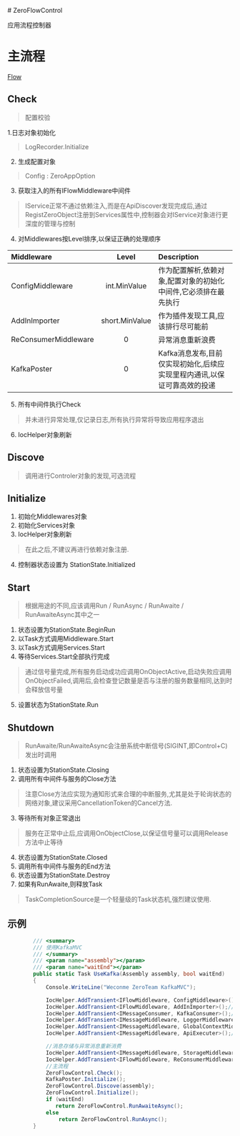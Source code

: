 ﻿﻿﻿# ZeroFlowControl应用流程控制器# 主流程[Flow](https://github.com/ZeroTeam-Net/MessageMVC/blob/master/doc/Flow.png?raw=true)## Check> 配置校验1.日志对象初始化>  LogRecorder.Initialize2. 生成配置对象> Config : ZeroAppOption3. 获取注入的所有IFlowMiddleware中间件> IService正常不通过依赖注入,而是在ApiDiscover发现完成后,通过RegistZeroObject注册到Services属性中,控制器会对IService对象进行更深度的管理与控制4. 对Middlewares按Level排序,以保证正确的处理顺序|Middleware|Level|Description||:-|:-:|:-||ConfigMiddleware|int.MinValue|作为配置解析,依赖对象,配置对象的初始化中间件,它必须排在最先执行||AddInImporter|short.MinValue|作为插件发现工具,应该排行尽可能前||ReConsumerMiddleware|0|异常消息重新浪费||KafkaPoster|0|Kafka消息发布,目前仅实现初始化,后续应实现里程内通讯,以保证可靠高效的投递|5. 所有中间件执行Check> 并未进行异常处理,仅记录日志,所有执行异常将导致应用程序退出6. IocHelper对象刷新## Discove> 调用进行Controler对象的发现,可选流程## Initialize1. 初始化Middlewares对象2. 初始化Services对象3. IocHelper对象刷新> 在此之后,不建议再进行依赖对象注册.4. 控制器状态设置为 StationState.Initialized## Start> 根据用途的不同,应该调用Run / RunAsync / RunAwaite / RunAwaiteAsync其中之一1. 状态设置为StationState.BeginRun2. 以Task方式调用Middleware.Start3. 以Task方式调用Services.Start4. 等待Services.Start全部执行完成> 通过信号量完成,所有服务启动成功应调用OnObjectActive,启动失败应调用OnObjectFailed,调用后,会检查登记数量是否与注册的服务数量相同,达到时会释放信号量5. 设置状态为StationState.Run## Shutdown> RunAwaite/RunAwaiteAsync会注册系统中断信号(SIGINT,即Control+C)发出时调用1. 状态设置为StationState.Closing2. 调用所有中间件与服务的Close方法> 注意Close方法应实现为通知形式来合理的中断服务,尤其是处于轮询状态的网络对象,建议采用CancellationToken的Cancel方法.3. 等待所有对象正常退出> 服务在正常中止后,应调用OnObjectClose,以保证信号量可以调用Release方法中止等待4. 状态设置为StationState.Closed5. 调用所有中间件与服务的End方法6. 状态设置为StationState.Destroy7. 如果有RunAwaite,则释放Task> TaskCompletionSource是一个轻量级的Task状态机,强烈建议使用.## 示例```csharp        /// <summary>        /// 使用KafkaMVC        /// </summary>        /// <param name="assembly"></param>        /// <param name="waitEnd"></param>        public static Task UseKafka(Assembly assembly, bool waitEnd)        {            Console.WriteLine("Weconme ZeroTeam KafkaMVC");            IocHelper.AddTransient<IFlowMiddleware, ConfigMiddleware>();//配置\依赖对象初始化,系统配置获取            IocHelper.AddTransient<IFlowMiddleware, AddInImporter>();//插件载入            IocHelper.AddTransient<IMessageConsumer, KafkaConsumer>();//采用Kafka消费客户端            IocHelper.AddTransient<IMessageMiddleware, LoggerMiddleware>();//启用日志            IocHelper.AddTransient<IMessageMiddleware, GlobalContextMiddleware>();//启用调用链跟踪(使用IZeroContext全局上下文)            IocHelper.AddTransient<IMessageMiddleware, ApiExecuter>();//API路由与执行            //消息存储与异常消息重新消费            IocHelper.AddTransient<IMessageMiddleware, StorageMiddleware>();            IocHelper.AddTransient<IFlowMiddleware, ReConsumerMiddleware>();            //主流程            ZeroFlowControl.Check();            KafkaPoster.Initialize();            ZeroFlowControl.Discove(assembly);            ZeroFlowControl.Initialize();            if (waitEnd)               return ZeroFlowControl.RunAwaiteAsync();            else                return ZeroFlowControl.RunAsync();        }```